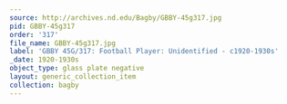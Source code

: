 ```yaml
---
source: http://archives.nd.edu/Bagby/GBBY-45g317.jpg
pid: GBBY-45g317
order: '317'
file_name: GBBY-45g317.jpg
label: 'GBBY 45G/317: Football Player: Unidentified - c1920-1930s'
_date: 1920-1930s
object_type: glass plate negative
layout: generic_collection_item
collection: bagby
---
```

